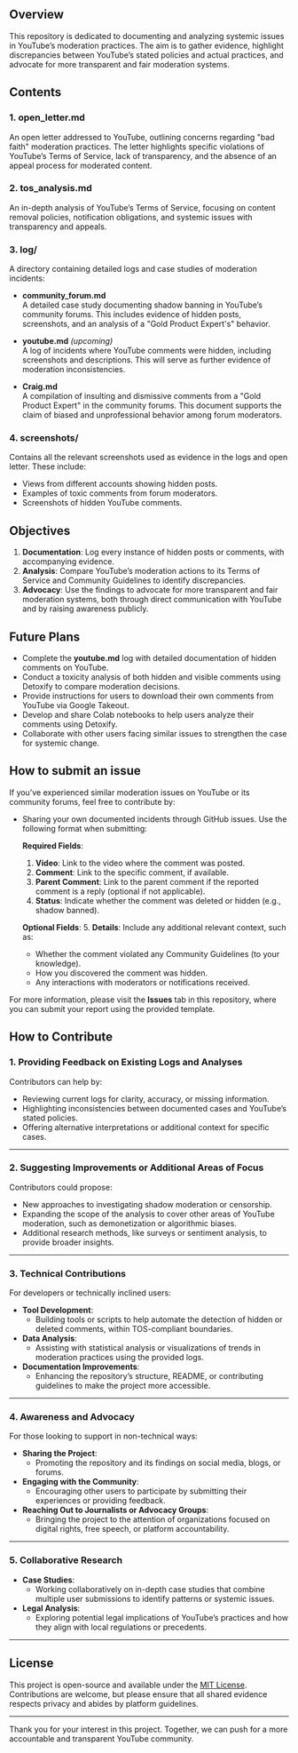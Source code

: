 ## Overview

This repository is dedicated to documenting and analyzing systemic issues in YouTube’s moderation practices. The aim is to gather evidence, highlight discrepancies between YouTube’s stated policies and actual practices, and advocate for more transparent and fair moderation systems.

## Contents

### 1. **open\_letter.md**

An open letter addressed to YouTube, outlining concerns regarding "bad faith" moderation practices. The letter highlights specific violations of YouTube’s Terms of Service, lack of transparency, and the absence of an appeal process for moderated content.

### 2. **tos\_analysis.md**

An in-depth analysis of YouTube’s Terms of Service, focusing on content removal policies, notification obligations, and systemic issues with transparency and appeals.

### 3. **log/**

A directory containing detailed logs and case studies of moderation incidents:

- **community\_forum.md**\
  A detailed case study documenting shadow banning in YouTube’s community forums. This includes evidence of hidden posts, screenshots, and an analysis of a "Gold Product Expert's" behavior.

- **youtube.md** *(upcoming)*\
  A log of incidents where YouTube comments were hidden, including screenshots and descriptions. This will serve as further evidence of moderation inconsistencies.

- **Craig.md**\
  A compilation of insulting and dismissive comments from a "Gold Product Expert" in the community forums. This document supports the claim of biased and unprofessional behavior among forum moderators.

### 4. **screenshots/**

Contains all the relevant screenshots used as evidence in the logs and open letter. These include:

- Views from different accounts showing hidden posts.
- Examples of toxic comments from forum moderators.
- Screenshots of hidden YouTube comments.

## Objectives

1. **Documentation**: Log every instance of hidden posts or comments, with accompanying evidence.
2. **Analysis**: Compare YouTube’s moderation actions to its Terms of Service and Community Guidelines to identify discrepancies.
3. **Advocacy**: Use the findings to advocate for more transparent and fair moderation systems, both through direct communication with YouTube and by raising awareness publicly.

## Future Plans

- Complete the **youtube.md** log with detailed documentation of hidden comments on YouTube.
- Conduct a toxicity analysis of both hidden and visible comments using Detoxify to compare moderation decisions.
- Provide instructions for users to download their own comments from YouTube via Google Takeout.
- Develop and share Colab notebooks to help users analyze their comments using Detoxify.
- Collaborate with other users facing similar issues to strengthen the case for systemic change.

## How to submit an issue

If you’ve experienced similar moderation issues on YouTube or its community forums, feel free to contribute by:

- Sharing your own documented incidents through GitHub issues. Use the following format when submitting:

  **Required Fields**:
  1. **Video**: Link to the video where the comment was posted.
  2. **Comment**: Link to the specific comment, if available.
  3. **Parent Comment**: Link to the parent comment if the reported comment is a reply (optional if not applicable).
  4. **Status**: Indicate whether the comment was deleted or hidden (e.g., shadow banned).

  **Optional Fields**:
  5. **Details**: Include any additional relevant context, such as:
     - Whether the comment violated any Community Guidelines (to your knowledge).
     - How you discovered the comment was hidden.
     - Any interactions with moderators or notifications received.

For more information, please visit the **Issues** tab in this repository, where you can submit your report using the provided template.

## How to Contribute

### 1. **Providing Feedback on Existing Logs and Analyses**  
Contributors can help by:  
- Reviewing current logs for clarity, accuracy, or missing information.  
- Highlighting inconsistencies between documented cases and YouTube’s stated policies.  
- Offering alternative interpretations or additional context for specific cases.

---

### 2. **Suggesting Improvements or Additional Areas of Focus**  
Contributors could propose:  
- New approaches to investigating shadow moderation or censorship.  
- Expanding the scope of the analysis to cover other areas of YouTube moderation, such as demonetization or algorithmic biases.  
- Additional research methods, like surveys or sentiment analysis, to provide broader insights.

---

### 3. **Technical Contributions**  
For developers or technically inclined users:  
- **Tool Development**:  
  - Building tools or scripts to help automate the detection of hidden or deleted comments, within TOS-compliant boundaries.  
- **Data Analysis**:  
  - Assisting with statistical analysis or visualizations of trends in moderation practices using the provided logs.  
- **Documentation Improvements**:  
  - Enhancing the repository’s structure, README, or contributing guidelines to make the project more accessible.

---

### 4. **Awareness and Advocacy**  
For those looking to support in non-technical ways:  
- **Sharing the Project**:  
  - Promoting the repository and its findings on social media, blogs, or forums.  
- **Engaging with the Community**:  
  - Encouraging other users to participate by submitting their experiences or providing feedback.  
- **Reaching Out to Journalists or Advocacy Groups**:  
  - Bringing the project to the attention of organizations focused on digital rights, free speech, or platform accountability.

---

### 5. **Collaborative Research**  
- **Case Studies**:  
  - Working collaboratively on in-depth case studies that combine multiple user submissions to identify patterns or systemic issues.  
- **Legal Analysis**:  
  - Exploring potential legal implications of YouTube’s practices and how they align with local regulations or precedents.

---

## License

This project is open-source and available under the [MIT License](LICENSE). Contributions are welcome, but please ensure that all shared evidence respects privacy and abides by platform guidelines.

---

Thank you for your interest in this project. Together, we can push for a more accountable and transparent YouTube community.
